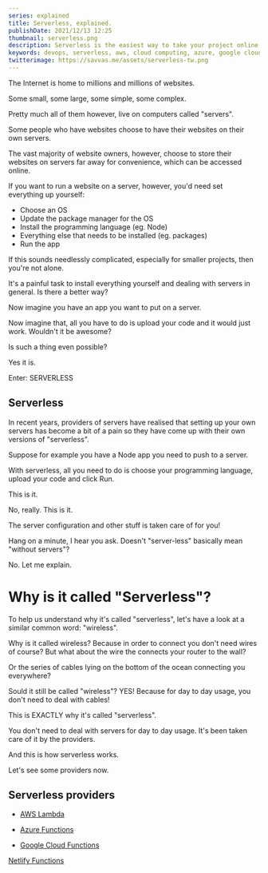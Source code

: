 ```yaml
---
series: explained
title: Serverless, explained.
publishDate: 2021/12/13 12:25
thumbnail: serverless.png
description: Serverless is the easiest way to take your project online. Let's explain what it is and how it works.
keywords: devops, serverless, aws, cloud computing, azure, google cloud
twitterimage: https://savvas.me/assets/serverless-tw.png
---
```



The Internet is home to millions and millions of websites.

Some small, some large, some simple, some complex.

Pretty much all of them however, live on computers called "servers".

Some people who have websites choose to have their websites on their own servers.

The vast majority of website owners, however, choose to store their websites on servers far away for convenience, which can be accessed online.

If you want to run a website on a server, however, you'd need set everything up yourself:

* Choose an OS
* Update the package manager for the OS
* Install the programming language (eg. Node)
* Everything else that needs to be installed (eg. packages)
* Run the app

If this sounds needlessly complicated, especially for smaller projects, then you're not alone.

It's a painful task to install everything yourself and dealing with servers in general. Is there a better way?

Now imagine you have an app you want to put on a server.

Now imagine that, all you have to do is upload your code and it would just work. Wouldn't it be awesome?

Is such a thing even possible?

Yes it is.

Enter: SERVERLESS

## Serverless

In recent years, providers of servers have realised that setting up your own servers has become a bit of a pain so they have come up with their own versions of "serverless".

Suppose for example you have a Node app you need to push to a server.

With serverless, all you need to do is choose your programming language, upload your code and click Run. 

This is it.

No, really. This is it. 

The server configuration and other stuff is taken care of for you!

Hang on a minute, I hear you ask. Doesn't "server-less" basically mean "without servers"?

No. Let me explain.

# Why is it called "Serverless"?

To help us understand why it's called "serverless", let's have a look at a similar common word: "wireless".

Why is it called wireless? Because in order to connect you don't need wires of course? But what about the wire the connects your router to the wall? 

Or the series of cables lying on the bottom of the ocean connecting you everywhere?

Sould it still be called "wireless"? YES! Because for day to day usage, you don't need to deal with cables!

This is EXACTLY why it's called "serverless".

You don't need to deal with servers for day to day usage. It's been taken care of it by the providers.

And this is how serverless works. 

Let's see some providers now.

## Serverless providers

* [AWS Lambda](https://aws.amazon.com/lambda/)

* [Azure Functions](https://docs.microsoft.com/en-us/azure/azure-functions/)

* [Google Cloud Functions](https://cloud.google.com/functions)

[Netlify Functions](https://www.netlify.com/products/functions/)
